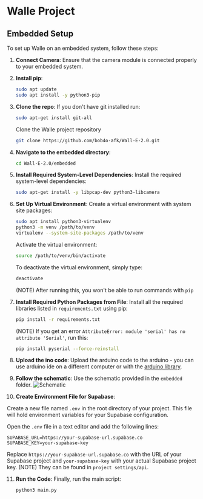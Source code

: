 # Walle Project

## Embedded Setup

To set up Walle on an embedded system, follow these steps:

1. **Connect Camera**: Ensure that the camera module is connected properly to your embedded system.

2. **Install pip**:
   ```bash
   sudo apt update
   sudo apt install -y python3-pip
   ```

3. **Clone the repo**: 
   If you don't have git installed run:
   ```bash
   sudo apt-get install git-all
   ```
   Clone the Walle project repository
    ```bash
   git clone https://github.com/bob4o-afk/Wall-E-2.0.git
   ```

4. **Navigate to the embedded directory**:
   ```bash
   cd Wall-E-2.0/embedded
   ```

5. **Install Required System-Level Dependencies**: Install the required system-level dependencies:
   ```bash
   sudo apt-get install -y libpcap-dev python3-libcamera
   ```

6. **Set Up Virtual Environment**: Create a virtual environment with system site packages:
   ```bash
   sudo apt install python3-virtualenv
   python3 -m venv /path/to/venv
   virtualenv --system-site-packages /path/to/venv
   ```

   Activate the virtual environment:
   ```bash
   source /path/to/venv/bin/activate
   ```

   To deactivate the virtual environment, simply type:
   ```bash
   deactivate
   ```
   (NOTE) After running this, you won't be able to run commands with ```pip```

7. **Install Required Python Packages from File**: Install all the required libraries listed in `requirements.txt` using pip:
   ```bash
   pip install -r requirements.txt
   ```

   (NOTE) If you get an error ```AttributeError: module 'serial' has no attribute 'Serial'```, run this:
   ```bash
   pip install pyserial --force-reinstall
   ```

8. **Upload the ino code**: Upload the arduino code to the arduino - you can use arduino ide on a different computer or with the [arduino library](https://medium.com/@kevinlutzer9/programming-an-arduino-device-remotely-using-a-raspberry-pi-f55728bbda8f).

9. **Follow the schematic**: Use the schematic provided in the `embedded` folder.
![Schematic](https://github.com/bob4o-afk/Wall-E-2.0/tree/main/embedded/embedded_schematic.png)

10. **Create Environment File for Supabase**: 
   
   Create a new file named `.env` in the root directory of your project. This file will hold environment variables for your Supabase configuration.

   Open the `.env` file in a text editor and add the following lines:

   ```
   SUPABASE_URL=https://your-supabase-url.supabase.co
   SUPABASE_KEY=your-supabase-key
   ```

   Replace `https://your-supabase-url.supabase.co` with the URL of your Supabase project and `your-supabase-key` with your actual Supabase project key.
   (NOTE) They can be found in ```project settings/api```.
   
11. **Run the Code**: Finally, run the main script:
    ```bash
    python3 main.py
    ```
   
